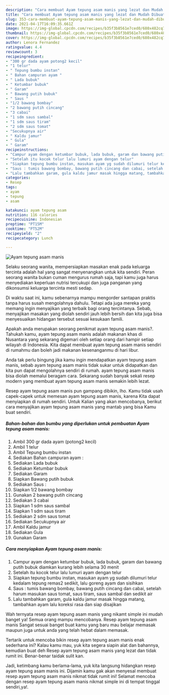 ```yaml
---
description: "Cara membuat Ayam tepung asam manis yang lezat dan Mudah Dibuat"
title: "Cara membuat Ayam tepung asam manis yang lezat dan Mudah Dibuat"
slug: 353-cara-membuat-ayam-tepung-asam-manis-yang-lezat-dan-mudah-dibuat
date: 2021-04-17T16:09:35.661Z
image: https://img-global.cpcdn.com/recipes/b35f3b8561e7ced0/680x482cq70/ayam-tepung-asam-manis-foto-resep-utama.jpg
thumbnail: https://img-global.cpcdn.com/recipes/b35f3b8561e7ced0/680x482cq70/ayam-tepung-asam-manis-foto-resep-utama.jpg
cover: https://img-global.cpcdn.com/recipes/b35f3b8561e7ced0/680x482cq70/ayam-tepung-asam-manis-foto-resep-utama.jpg
author: Lenora Fernandez
ratingvalue: 4.4
reviewcount: 3
recipeingredient:
- "300 gr dada ayam potong2 kecil"
- "1 telur"
- " Tepung bumbu instan"
- " Bahan campuran ayam "
- " Lada bubuk"
- " Ketumbar bubuk"
- " Garam"
- " Bawang putih bubuk"
- " Saus "
- "1/2 bawang bombay"
- "2 bawang putih cincang"
- "3 cabai"
- "1 sdm saus sambal"
- "1 sdm saus tiram"
- "2 sdm saus tomat"
- "Secukupnya air"
- " Kaldu jamur"
- " Gula"
- " Garam"
recipeinstructions:
- "Campur ayam dengan ketumbar bubuk, lada bubuk, garam dan bawang putih bubuk diamkan kurang lebih selama 30 menit"
- "Setelah itu kocok telur lalu lumuri ayam dengan telur"
- "Siapkan tepung bumbu instan, masukan ayam yg sudah dilumuri telur kedalam tepung remas2 sedikit, lalu goreng ayam dan sisihkan"
- "Saus : tumis bawang bombay, bawang putih cincang dan cabai, setelah harum masukan saus tomat, saus tiram, saus sambal dan sedikit air"
- "Lalu tambahkan garam, gula kaldu jamur masak hingga matang, tambahkan ayam lalu koreksi rasa dan siap disajikan"
categories:
- Resep
tags:
- ayam
- tepung
- asam

katakunci: ayam tepung asam 
nutrition: 116 calories
recipecuisine: Indonesian
preptime: "PT15M"
cooktime: "PT52M"
recipeyield: "2"
recipecategory: Lunch

---
```



![Ayam tepung asam manis](https://img-global.cpcdn.com/recipes/b35f3b8561e7ced0/680x482cq70/ayam-tepung-asam-manis-foto-resep-utama.jpg)

Selaku seorang wanita, mempersiapkan masakan enak pada keluarga tercinta adalah hal yang sangat menyenangkan untuk kita sendiri. Peran seorang  wanita bukan cuman mengurus rumah saja, tapi kamu juga harus menyediakan keperluan nutrisi tercukupi dan juga panganan yang dikonsumsi keluarga tercinta mesti sedap.

Di waktu  saat ini, kamu sebenarnya mampu mengorder santapan praktis tanpa harus susah mengolahnya dahulu. Tetapi ada juga mereka yang memang ingin menyajikan yang terbaik bagi orang tercintanya. Sebab, menyajikan masakan yang diolah sendiri jauh lebih bersih dan kita juga bisa menyesuaikan hidangan tersebut sesuai kesukaan famili. 



Apakah anda merupakan seorang penikmat ayam tepung asam manis?. Tahukah kamu, ayam tepung asam manis adalah makanan khas di Nusantara yang sekarang digemari oleh setiap orang dari hampir setiap wilayah di Indonesia. Kita dapat membuat ayam tepung asam manis sendiri di rumahmu dan boleh jadi makanan kesenanganmu di hari libur.

Anda tak perlu bingung jika kamu ingin mendapatkan ayam tepung asam manis, sebab ayam tepung asam manis tidak sukar untuk didapatkan dan kita pun dapat mengolahnya sendiri di rumah. ayam tepung asam manis bisa diolah memalui beragam cara. Sekarang sudah banyak sekali resep modern yang membuat ayam tepung asam manis semakin lebih lezat.

Resep ayam tepung asam manis pun gampang dibikin, lho. Kamu tidak usah capek-capek untuk memesan ayam tepung asam manis, karena Kita dapat menyiapkan di rumah sendiri. Untuk Kalian yang akan mencobanya, berikut cara menyajikan ayam tepung asam manis yang mantab yang bisa Kamu buat sendiri.

<!--inarticleads1-->

##### Bahan-bahan dan bumbu yang diperlukan untuk pembuatan Ayam tepung asam manis:

1. Ambil 300 gr dada ayam (potong2 kecil)
1. Ambil 1 telur
1. Ambil  Tepung bumbu instan
1. Sediakan  Bahan campuran ayam :
1. Sediakan  Lada bubuk
1. Sediakan  Ketumbar bubuk
1. Sediakan  Garam
1. Siapkan  Bawang putih bubuk
1. Sediakan  Saus :
1. Siapkan 1/2 bawang bombay
1. Gunakan 2 bawang putih cincang
1. Sediakan 3 cabai
1. Siapkan 1 sdm saus sambal
1. Siapkan 1 sdm saus tiram
1. Sediakan 2 sdm saus tomat
1. Sediakan Secukupnya air
1. Ambil  Kaldu jamur
1. Sediakan  Gula
1. Gunakan  Garam




<!--inarticleads2-->

##### Cara menyiapkan Ayam tepung asam manis:

1. Campur ayam dengan ketumbar bubuk, lada bubuk, garam dan bawang putih bubuk diamkan kurang lebih selama 30 menit
1. Setelah itu kocok telur lalu lumuri ayam dengan telur
1. Siapkan tepung bumbu instan, masukan ayam yg sudah dilumuri telur kedalam tepung remas2 sedikit, lalu goreng ayam dan sisihkan
1. Saus : tumis bawang bombay, bawang putih cincang dan cabai, setelah harum masukan saus tomat, saus tiram, saus sambal dan sedikit air
1. Lalu tambahkan garam, gula kaldu jamur masak hingga matang, tambahkan ayam lalu koreksi rasa dan siap disajikan




Wah ternyata resep ayam tepung asam manis yang nikamt simple ini mudah banget ya! Semua orang mampu mencobanya. Resep ayam tepung asam manis Sangat sesuai banget buat kamu yang baru mau belajar memasak maupun juga untuk anda yang telah hebat dalam memasak.

Tertarik untuk mencoba bikin resep ayam tepung asam manis enak sederhana ini? Kalau kamu mau, yuk kita segera siapin alat dan bahannya, kemudian buat deh Resep ayam tepung asam manis yang lezat dan tidak rumit ini. Benar-benar taidak sulit kan. 

Jadi, ketimbang kamu berlama-lama, yuk kita langsung hidangkan resep ayam tepung asam manis ini. Dijamin kamu gak akan menyesal membuat resep ayam tepung asam manis nikmat tidak rumit ini! Selamat mencoba dengan resep ayam tepung asam manis nikmat simple ini di tempat tinggal sendiri,ya!.

